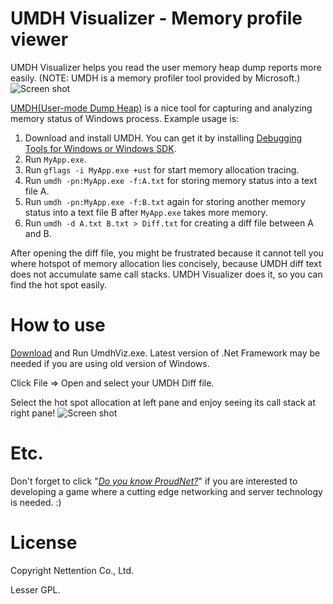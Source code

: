 # UMDH Visualizer - Memory profile viewer
UMDH Visualizer helps you read the user memory heap dump reports more easily.
(NOTE: UMDH is a memory profiler tool provided by Microsoft.)
![Screen shot](http://i.imgur.com/1WV3cBB.png)

[UMDH(User-mode Dump Heap)](http://code.logos.com/blog/2009/04/how_to_use_umdh_to_find_native_memory_leaks.html) is a nice tool for capturing and 
analyzing memory status of Windows process. Example usage is:

1. Download and install UMDH. You can get it by installing [Debugging Tools for Windows or Windows SDK](https://msdn.microsoft.com/en-us/library/windows/hardware/ff551063%28v=vs.85%29.aspx?f=255&MSPPError=-2147217396).
1. Run `MyApp.exe`.
2. Run `gflags -i MyApp.exe +ust` for start memory allocation tracing.
3. Run `umdh -pn:MyApp.exe -f:A.txt` for storing memory status into a text file A.
4. Run `umdh -pn:MyApp.exe -f:B.txt` again for storing another memory status into a text file B after `MyApp.exe` takes more memory.
5. Run `umdh -d A.txt B.txt > Diff.txt` for creating a diff file between A and B.

After opening the diff file, you might be frustrated because it cannot tell you where hotspot of memory allocation lies concisely, because UMDH diff text does not accumulate same call stacks. UMDH Visualizer does it, so you can find the hot spot easily.

How to use
==========
[Download](https://github.com/Nettention/UmdhViz/releases) and Run UmdhViz.exe. Latest version of .Net Framework may be needed if you are using old version of Windows.

Click File => Open and select your UMDH Diff file.

Select the hot spot allocation at left pane and enjoy seeing its call stack at right pane!
![Screen shot](http://i.imgur.com/1WV3cBB.png)

Etc.
=======
Don't forget to click "[*Do you know ProudNet?*](http://www.nettention.com)" if you are interested to developing a game where a cutting edge networking and server technology is needed. :)

License 
========
Copyright Nettention Co., Ltd.

Lesser GPL.

